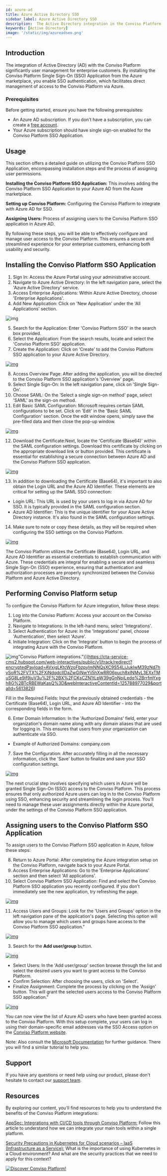 ```yaml
---
id: azure-ad
title: Azure Active Directory SSO
sidebar_label: Azure Active Directory SSO
description:  The Active Directory integration in the Conviso Platform simplifies user management for enterprise customers. Know more!
keywords: [Active Directory]
image: '/static/img/azureadseo.png'
---
```


## Introduction

The integration of Active Directory (AD) with the Conviso Platform significantly user management for enterprise customers. By installing the Conviso Platform Single Sign-On (SSO) Application from the Azure marketplace, you enable SSO authentication, which facilitates direct management of access to the Conviso Platform via Azure.

### Prerequisites

Before getting started, ensure you have the following prerequisites:
- An Azure AD subscription. If you don't have a subscription, you can create a [free account](https://azure.microsoft.com/free/).
- Your Azure subscription should have single sign-on enabled for the Conviso Platform SSO Application.


## Usage

This section offers a detailed guide on utilizing the Conviso Platform SSO Application, encompassing installation steps and the process of assigning user permissions.

**Installing the Conviso Platform SSO Application:** This involves adding the Conviso Platform SSO Application to your Azure AD from the Azure marketplace.

**Setting up Conviso Platform:** Configuring the Conviso Platform to integrate with Azure AD for SSO.

**Assigning Users:** Process of assigning users to the Conviso Platform SSO application in Azure AD.


By following these steps, you will be able to effectively configure and manage user access to the Conviso Platform. This ensures a secure and streamlined experience for your enterprise customers, enhancing both usability and security.

## Installing the Conviso Platform SSO Application

1. Sign In: Access the Azure Portal using your administrative account.
2. Navigate to Azure Active Directory: In the left navigation pane, select the 'Azure Active Directory' service.
3. Access Enterprise Applications: Within Azure Active Directory, choose 'Enterprise Applications'.
4. Add New Application: Click on 'New Application' under the 'All Applications' section.

<div style={{textAlign: 'center'}}>

![img](../../static/img/azure-ad-img8.png)

</div>


5. Search for the Application: Enter 'Conviso Platform SSO' in the search box provided.
6. Select the Application: From the search results, locate and select the 'Conviso Platform SSO' application.
7. Create the Application: Click on 'Create' to add the Conviso Platform SSO application to your Azure Active Directory.


<div style={{textAlign: 'center'}}>

[![img](../../static/img/azure-ad-img15.png "Azure platform.")](https://cta-service-cms2.hubspot.com/web-interactives/public/v1/track/redirect?encryptedPayload=AVxigLKtcWzoFbzpyImNNQsXC9S54LjJuklwM39zNd7hvSoR%2FVTX%2FXjNdqdcIIDaZwGiNwYii5hXwRR06puch8xINMyL3EXxTMuSG8Le9if9juV3u%2F%2BX%2FCKsCZN1tLpW39gGnNpiLedq%2BrrfmYxgh8G%2BTcRBEWaKasQ%3D&webInteractiveContentId=125788977029&portalId=5613826)

</div>

8. Access Overview Page: After adding the application, you will be directed to the Conviso Platform SSO application's 'Overview' page.
9. Select Single Sign-On: In the left navigation pane, click on 'Single Sign-On'.
10. Choose SAML: On the 'Select a single sign-on method' page, select 'SAML' as the sign-on method.
11. Edit Basic SAML Configuration: Microsoft requires certain SAML configurations to be set. Click on 'Edit' in the 'Basic SAML Configuration' section. Once the edit window opens, simply save the pre-filled data and then close the pop-up window.

<div style={{textAlign: 'center'}}>

[![img](../../static/img/azure-ad-img3.png "Azure platform.")](https://cta-service-cms2.hubspot.com/web-interactives/public/v1/track/redirect?encryptedPayload=AVxigLKtcWzoFbzpyImNNQsXC9S54LjJuklwM39zNd7hvSoR%2FVTX%2FXjNdqdcIIDaZwGiNwYii5hXwRR06puch8xINMyL3EXxTMuSG8Le9if9juV3u%2F%2BX%2FCKsCZN1tLpW39gGnNpiLedq%2BrrfmYxgh8G%2BTcRBEWaKasQ%3D&webInteractiveContentId=125788977029&portalId=5613826)

</div>

12. Download the Certificate:Next, locate the 'Certificate (Base64)' within the SAML configuration settings. Download this certificate by clicking on the appropriate download link or button provided. This certificate is essential for establishing a secure connection between Azure AD and the Conviso Platform SSO application. 

<div style={{textAlign: 'center', maxWidth: '80%' }}>

[![img](../../static/img/azure-ad-img4.png "Azure platform.")](https://cta-service-cms2.hubspot.com/web-interactives/public/v1/track/redirect?encryptedPayload=AVxigLKtcWzoFbzpyImNNQsXC9S54LjJuklwM39zNd7hvSoR%2FVTX%2FXjNdqdcIIDaZwGiNwYii5hXwRR06puch8xINMyL3EXxTMuSG8Le9if9juV3u%2F%2BX%2FCKsCZN1tLpW39gGnNpiLedq%2BrrfmYxgh8G%2BTcRBEWaKasQ%3D&webInteractiveContentId=125788977029&portalId=5613826)

</div>

13. In addition to downloading the Certificate (Base64), it's important to also obtain the Login URL and the Azure AD Identifier. These elements are critical for setting up the SAML SSO connection:

- Login URL: This URL is used by your users to log in via Azure AD for SSO. It is typically provided in the SAML configuration section.
- Azure AD Identifier: This is the unique identifier for your Azure Active Directory instance. It's also found in the SAML configuration settings.

14. Make sure to note or copy these details, as they will be required when configuring the SSO settings on the Conviso Platform.


<div style={{textAlign: 'center', maxWidth: '80%'}}>

[![img](../../static/img/azure-ad-img5.png "Azure platform.")](https://cta-service-cms2.hubspot.com/web-interactives/public/v1/track/redirect?encryptedPayload=AVxigLKtcWzoFbzpyImNNQsXC9S54LjJuklwM39zNd7hvSoR%2FVTX%2FXjNdqdcIIDaZwGiNwYii5hXwRR06puch8xINMyL3EXxTMuSG8Le9if9juV3u%2F%2BX%2FCKsCZN1tLpW39gGnNpiLedq%2BrrfmYxgh8G%2BTcRBEWaKasQ%3D&webInteractiveContentId=125788977029&portalId=5613826)

</div>

The Conviso Platform utilizes the Certificate (Base64), Login URL, and Azure AD Identifier as essential credentials to establish communication with Azure. These credentials are integral for enabling a secure and seamless Single Sign-On (SSO) experience, ensuring that authentication and authorization processes are properly synchronized between the Conviso Platform and Azure Active Directory.


## Performing Conviso Platform setup

To configure the Conviso Platform for Azure integration, follow these steps:


1. Log into the Conviso Platform: Access your account on the Conviso Platform.
2. Navigate to Integrations: In the left-hand menu, select 'Integrations'.
3. Select Authentication for Azure: In the 'Integrations' panel, choose 'Authentication', then select 'Azure'.
5. Initiate Integration: Click on the 'Integrate' button to begin the process of integrating Azure with the Conviso Platform.


<div style={{textAlign: 'center'}}>

![img](../../static/img/azure-ad-img1.png)"Conviso Platform integrations.")](https://cta-service-cms2.hubspot.com/web-interactives/public/v1/track/redirect?encryptedPayload=AVxigLKtcWzoFbzpyImNNQsXC9S54LjJuklwM39zNd7hvSoR%2FVTX%2FXjNdqdcIIDaZwGiNwYii5hXwRR06puch8xINMyL3EXxTMuSG8Le9if9juV3u%2F%2BX%2FCKsCZN1tLpW39gGnNpiLedq%2BrrfmYxgh8G%2BTcRBEWaKasQ%3D&webInteractiveContentId=125788977029&portalId=5613826)

</div>

Fill in the Required Fields: Input the previously obtained credentials - the Certificate (Base64), Login URL, and Azure AD Identifier - into the corresponding fields in the form.

6. Enter Domain Information: In the 'Authorized Domains' field, enter your organization's domain name along with any domain aliases that are used for logging in. This ensures that users from your organization can authenticate via SSO.
- Example of Authorized Domains: company.com
7. Save the Configuration: After accurately filling in all the necessary information, click the 'Save' button to finalize and save your SSO configuration settings.


<div style={{textAlign: 'center', maxWidth: '60%'}}>

[![img](../../static/img/azure-ad-img2.png "Conviso Platform integrations.")](https://cta-service-cms2.hubspot.com/web-interactives/public/v1/track/redirect?encryptedPayload=AVxigLKtcWzoFbzpyImNNQsXC9S54LjJuklwM39zNd7hvSoR%2FVTX%2FXjNdqdcIIDaZwGiNwYii5hXwRR06puch8xINMyL3EXxTMuSG8Le9if9juV3u%2F%2BX%2FCKsCZN1tLpW39gGnNpiLedq%2BrrfmYxgh8G%2BTcRBEWaKasQ%3D&webInteractiveContentId=125788977029&portalId=5613826)

</div>

The next crucial step involves specifying which users in Azure will be granted Single Sign-On (SSO) access to the Conviso Platform. This process ensures that only authorized Azure users can log in to the Conviso Platform using SSO, enhancing security and streamlining the login process. You'll need to manage these user assignments directly within the Azure portal, under the settings of the Conviso Platform SSO application.

## Assigning users to the Conviso Platform SSO Application

To assign users to the Conviso Platform SSO application in Azure, follow these steps:

8. Return to Azure Portal: After completing the Azure integration setup on the Conviso Platform, navigate back to your Azure Portal.
9. Access Enterprise Applications: Go to the 'Enterprise Applications' section and then select 'All applications'.
10. Select Conviso Platform SSO Application: Find and select the Conviso Platform SSO application you recently configured. If you don't immediately see the new application, try refreshing the page.


<div style={{textAlign: 'center'}}>

[![img](../../static/img/azure-ad-img8.png "Azure platform - enterprise applications.")](https://cta-service-cms2.hubspot.com/web-interactives/public/v1/track/redirect?encryptedPayload=AVxigLKtcWzoFbzpyImNNQsXC9S54LjJuklwM39zNd7hvSoR%2FVTX%2FXjNdqdcIIDaZwGiNwYii5hXwRR06puch8xINMyL3EXxTMuSG8Le9if9juV3u%2F%2BX%2FCKsCZN1tLpW39gGnNpiLedq%2BrrfmYxgh8G%2BTcRBEWaKasQ%3D&webInteractiveContentId=125788977029&portalId=5613826)

</div>

11. Access Users and Groups: Look for the 'Users and Groups' option in the left navigation pane of the application's page. Selecting this option will allow you to manage which users and groups have access to the Conviso Platform SSO application."

<div style={{textAlign: 'center', maxWidth: '50%'}}>

[![img](../../static/img/azure-ad-img9.png "Azure platform - overview.")](https://cta-service-cms2.hubspot.com/web-interactives/public/v1/track/redirect?encryptedPayload=AVxigLKtcWzoFbzpyImNNQsXC9S54LjJuklwM39zNd7hvSoR%2FVTX%2FXjNdqdcIIDaZwGiNwYii5hXwRR06puch8xINMyL3EXxTMuSG8Le9if9juV3u%2F%2BX%2FCKsCZN1tLpW39gGnNpiLedq%2BrrfmYxgh8G%2BTcRBEWaKasQ%3D&webInteractiveContentId=125788977029&portalId=5613826)

</div>

3. Search for the **Add user/group** button.

<div style={{textAlign: 'center', maxWidth: '50%'}}>

[![img](../../static/img/azure-ad-img10.png "Azure platform - SSO.")](https://cta-service-cms2.hubspot.com/web-interactives/public/v1/track/redirect?encryptedPayload=AVxigLKtcWzoFbzpyImNNQsXC9S54LjJuklwM39zNd7hvSoR%2FVTX%2FXjNdqdcIIDaZwGiNwYii5hXwRR06puch8xINMyL3EXxTMuSG8Le9if9juV3u%2F%2BX%2FCKsCZN1tLpW39gGnNpiLedq%2BrrfmYxgh8G%2BTcRBEWaKasQ%3D&webInteractiveContentId=125788977029&portalId=5613826)

</div>

- Select Users: In the 'Add user/group' section browse through the list and select the desired users you want to grant access to the Conviso Platform.
- Confirm Selection: After choosing the users, click on 'Select'.
- Finalize Assignment: Complete the process by clicking on the 'Assign' button. This will grant the selected users access to the Conviso Platform SSO application."


<div style={{textAlign: 'center'}}>

[![img](../../static/img/azure-ad-img11.png "Azure platform.")](https://cta-service-cms2.hubspot.com/web-interactives/public/v1/track/redirect?encryptedPayload=AVxigLKtcWzoFbzpyImNNQsXC9S54LjJuklwM39zNd7hvSoR%2FVTX%2FXjNdqdcIIDaZwGiNwYii5hXwRR06puch8xINMyL3EXxTMuSG8Le9if9juV3u%2F%2BX%2FCKsCZN1tLpW39gGnNpiLedq%2BrrfmYxgh8G%2BTcRBEWaKasQ%3D&webInteractiveContentId=125788977029&portalId=5613826)

</div>

You can now view the list of Azure AD users who have been granted access to the Conviso Platform. With this setup complete, your users can log in using their domain-specific email addresses via the SSO Access option on the [Conviso Platform website](https://app.convisoappsec.com/).

Note: Also consult the [Microsoft Documentation](https://learn.microsoft.com/en-us/azure/active-directory/saas-apps/appsec-flow-sso-tutorial) for further guidance. There you will find a similar tutorial to help you.

## Support
If you have any questions or need help using our product, please don't hesitate to contact our [support team](mailto:support@convisoappsec.com).

## Resources

By exploring our content, you'll find resources to help you to understand the benefits of the Conviso Platform integrations:

[AppSec: Integrations with CI/CD tools through Conviso Platform:](https://bit.ly/3ODN0jw) Follow this article to understand how we can integrate your main tools within a single platform.

[Security Precautions in Kubernetes for Cloud scenarios – IaaS (Infrastructure as a Service):](https://bit.ly/3qaizqR) What is the importance of using Kubernetes in a Cloud environment? And what are the security practices that we need to apply for this context?

[![Discover Conviso Platform!](https://no-cache.hubspot.com/cta/default/5613826/interactive-125788977029.png)](https://cta-service-cms2.hubspot.com/web-interactives/public/v1/track/redirect?encryptedPayload=AVxigLKtcWzoFbzpyImNNQsXC9S54LjJuklwM39zNd7hvSoR%2FVTX%2FXjNdqdcIIDaZwGiNwYii5hXwRR06puch8xINMyL3EXxTMuSG8Le9if9juV3u%2F%2BX%2FCKsCZN1tLpW39gGnNpiLedq%2BrrfmYxgh8G%2BTcRBEWaKasQ%3D&webInteractiveContentId=125788977029&portalId=5613826)